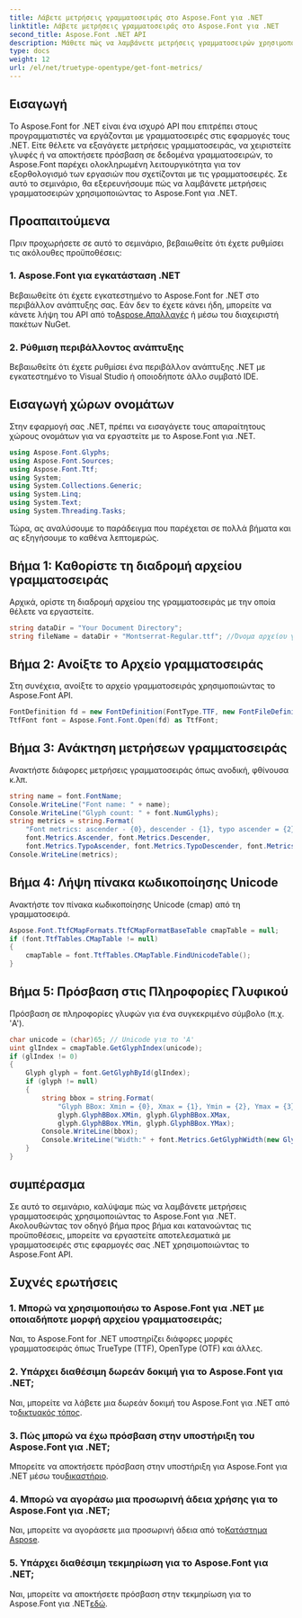 ```yaml
---
title: Λάβετε μετρήσεις γραμματοσειράς στο Aspose.Font για .NET
linktitle: Λάβετε μετρήσεις γραμματοσειράς στο Aspose.Font για .NET
second_title: Aspose.Font .NET API
description: Μάθετε πώς να λαμβάνετε μετρήσεις γραμματοσειρών χρησιμοποιώντας το Aspose.Font για .NET. Οδηγός βήμα προς βήμα με παραδείγματα κώδικα. Περιλαμβάνονται προαπαιτούμενα και συχνές ερωτήσεις. #Aspose #Font
type: docs
weight: 12
url: /el/net/truetype-opentype/get-font-metrics/
---
```

## Εισαγωγή
Το Aspose.Font for .NET είναι ένα ισχυρό API που επιτρέπει στους προγραμματιστές να εργάζονται με γραμματοσειρές στις εφαρμογές τους .NET. Είτε θέλετε να εξαγάγετε μετρήσεις γραμματοσειράς, να χειριστείτε γλυφές ή να αποκτήσετε πρόσβαση σε δεδομένα γραμματοσειρών, το Aspose.Font παρέχει ολοκληρωμένη λειτουργικότητα για τον εξορθολογισμό των εργασιών που σχετίζονται με τις γραμματοσειρές. Σε αυτό το σεμινάριο, θα εξερευνήσουμε πώς να λαμβάνετε μετρήσεις γραμματοσειρών χρησιμοποιώντας το Aspose.Font για .NET.
## Προαπαιτούμενα
Πριν προχωρήσετε σε αυτό το σεμινάριο, βεβαιωθείτε ότι έχετε ρυθμίσει τις ακόλουθες προϋποθέσεις:
### 1. Aspose.Font για εγκατάσταση .NET
 Βεβαιωθείτε ότι έχετε εγκατεστημένο το Aspose.Font for .NET στο περιβάλλον ανάπτυξης σας. Εάν δεν το έχετε κάνει ήδη, μπορείτε να κάνετε λήψη του API από το[Aspose.Απαλλαγές](https://releases.aspose.com/font/net/) ή μέσω του διαχειριστή πακέτων NuGet.
### 2. Ρύθμιση περιβάλλοντος ανάπτυξης
Βεβαιωθείτε ότι έχετε ρυθμίσει ένα περιβάλλον ανάπτυξης .NET με εγκατεστημένο το Visual Studio ή οποιοδήποτε άλλο συμβατό IDE.

## Εισαγωγή χώρων ονομάτων
Στην εφαρμογή σας .NET, πρέπει να εισαγάγετε τους απαραίτητους χώρους ονομάτων για να εργαστείτε με το Aspose.Font για .NET.
```csharp
using Aspose.Font.Glyphs;
using Aspose.Font.Sources;
using Aspose.Font.Ttf;
using System;
using System.Collections.Generic;
using System.Linq;
using System.Text;
using System.Threading.Tasks;
```
Τώρα, ας αναλύσουμε το παράδειγμα που παρέχεται σε πολλά βήματα και ας εξηγήσουμε το καθένα λεπτομερώς.
## Βήμα 1: Καθορίστε τη διαδρομή αρχείου γραμματοσειράς
Αρχικά, ορίστε τη διαδρομή αρχείου της γραμματοσειράς με την οποία θέλετε να εργαστείτε.
```csharp
string dataDir = "Your Document Directory";
string fileName = dataDir + "Montserrat-Regular.ttf"; //Όνομα αρχείου γραμματοσειράς με πλήρη διαδρομή
```
## Βήμα 2: Ανοίξτε το Αρχείο γραμματοσειράς
Στη συνέχεια, ανοίξτε το αρχείο γραμματοσειράς χρησιμοποιώντας το Aspose.Font API.
```csharp
FontDefinition fd = new FontDefinition(FontType.TTF, new FontFileDefinition("ttf", new FileSystemStreamSource(fileName)));
TtfFont font = Aspose.Font.Font.Open(fd) as TtfFont;
```
## Βήμα 3: Ανάκτηση μετρήσεων γραμματοσειράς
Ανακτήστε διάφορες μετρήσεις γραμματοσειράς όπως ανοδική, φθίνουσα κ.λπ.
```csharp
string name = font.FontName;
Console.WriteLine("Font name: " + name);
Console.WriteLine("Glyph count: " + font.NumGlyphs);
string metrics = string.Format(
    "Font metrics: ascender - {0}, descender - {1}, typo ascender = {2}, typo descender = {3}, UnitsPerEm = {4}",
    font.Metrics.Ascender, font.Metrics.Descender,
    font.Metrics.TypoAscender, font.Metrics.TypoDescender, font.Metrics.UnitsPerEM);
Console.WriteLine(metrics);
```
## Βήμα 4: Λήψη πίνακα κωδικοποίησης Unicode
Ανακτήστε τον πίνακα κωδικοποίησης Unicode (cmap) από τη γραμματοσειρά.
```csharp
Aspose.Font.TtfCMapFormats.TtfCMapFormatBaseTable cmapTable = null;
if (font.TtfTables.CMapTable != null)
{
    cmapTable = font.TtfTables.CMapTable.FindUnicodeTable();
}
```
## Βήμα 5: Πρόσβαση στις Πληροφορίες Γλυφικού
Πρόσβαση σε πληροφορίες γλυφών για ένα συγκεκριμένο σύμβολο (π.χ. 'A').
```csharp
char unicode = (char)65; // Unicode για το 'A'
uint glIndex = cmapTable.GetGlyphIndex(unicode);
if (glIndex != 0)
{
    Glyph glyph = font.GetGlyphById(glIndex);
    if (glyph != null)
    {
        string bbox = string.Format(
            "Glyph BBox: Xmin = {0}, Xmax = {1}, Ymin = {2}, Ymax = {3}",
            glyph.GlyphBBox.XMin, glyph.GlyphBBox.XMax,
            glyph.GlyphBBox.YMin, glyph.GlyphBBox.YMax);
        Console.WriteLine(bbox);
        Console.WriteLine("Width:" + font.Metrics.GetGlyphWidth(new GlyphUInt32Id(glIndex)));
    }
}
```
## συμπέρασμα
Σε αυτό το σεμινάριο, καλύψαμε πώς να λαμβάνετε μετρήσεις γραμματοσειράς χρησιμοποιώντας το Aspose.Font για .NET. Ακολουθώντας τον οδηγό βήμα προς βήμα και κατανοώντας τις προϋποθέσεις, μπορείτε να εργαστείτε αποτελεσματικά με γραμματοσειρές στις εφαρμογές σας .NET χρησιμοποιώντας το Aspose.Font API.
## Συχνές ερωτήσεις
### 1. Μπορώ να χρησιμοποιήσω το Aspose.Font για .NET με οποιαδήποτε μορφή αρχείου γραμματοσειράς;
Ναι, το Aspose.Font for .NET υποστηρίζει διάφορες μορφές γραμματοσειράς όπως TrueType (TTF), OpenType (OTF) και άλλες.
### 2. Υπάρχει διαθέσιμη δωρεάν δοκιμή για το Aspose.Font για .NET;
 Ναι, μπορείτε να λάβετε μια δωρεάν δοκιμή του Aspose.Font για .NET από το[δικτυακός τόπος](https://releases.aspose.com/).
### 3. Πώς μπορώ να έχω πρόσβαση στην υποστήριξη του Aspose.Font για .NET;
 Μπορείτε να αποκτήσετε πρόσβαση στην υποστήριξη για Aspose.Font για .NET μέσω του[δικαστήριο](https://forum.aspose.com/c/font/41).
### 4. Μπορώ να αγοράσω μια προσωρινή άδεια χρήσης για το Aspose.Font για .NET;
 Ναι, μπορείτε να αγοράσετε μια προσωρινή άδεια από το[Κατάστημα Aspose](https://purchase.aspose.com/temporary-license/).
### 5. Υπάρχει διαθέσιμη τεκμηρίωση για το Aspose.Font για .NET;
 Ναι, μπορείτε να αποκτήσετε πρόσβαση στην τεκμηρίωση για το Aspose.Font για .NET[εδώ](https://reference.aspose.com/font/net/).